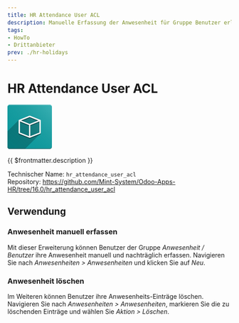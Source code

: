 ```yaml
---
title: HR Attendance User ACL
description: Manuelle Erfassung der Anwesenheit für Gruppe Benutzer erlauben.
tags:
- HowTo
- Drittanbieter
prev: ./hr-holidays
---
```

# HR Attendance User ACL
![icon_oms_box](attachments/icon_oms_box.png)

{{ $frontmatter.description }}

Technischer Name: `hr_attendance_user_acl`\
Repository: <https://github.com/Mint-System/Odoo-Apps-HR/tree/16.0/hr_attendance_user_acl>

## Verwendung

### Anwesenheit manuell erfassen

Mit dieser Erweiterung können Benutzer der Gruppe *Anwesenheit / Benutzer* ihre Anwesenheit manuell und nachträglich erfassen. Navigieren Sie nach *Anwesenheiten > Anwesenheiten* und klicken Sie auf *Neu*.

### Anwesenheit löschen

Im Weiteren können Benutzer ihre Anwesenheits-Einträge löschen. Navigieren Sie nach *Anwesenheiten > Anwesenheiten*, markieren Sie die zu löschenden Einträge und wählen Sie *Aktion > Löschen*.